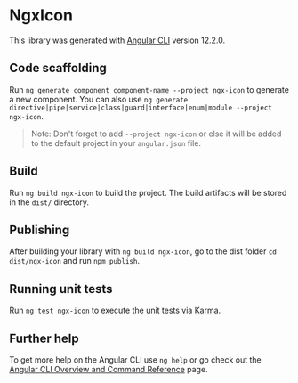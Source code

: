 # NgxIcon

This library was generated with [Angular CLI](https://github.com/angular/angular-cli) version 12.2.0.

## Code scaffolding

Run `ng generate component component-name --project ngx-icon` to generate a new component. You can also use `ng generate directive|pipe|service|class|guard|interface|enum|module --project ngx-icon`.
> Note: Don't forget to add `--project ngx-icon` or else it will be added to the default project in your `angular.json` file. 

## Build

Run `ng build ngx-icon` to build the project. The build artifacts will be stored in the `dist/` directory.

## Publishing

After building your library with `ng build ngx-icon`, go to the dist folder `cd dist/ngx-icon` and run `npm publish`.

## Running unit tests

Run `ng test ngx-icon` to execute the unit tests via [Karma](https://karma-runner.github.io).

## Further help

To get more help on the Angular CLI use `ng help` or go check out the [Angular CLI Overview and Command Reference](https://angular.io/cli) page.
